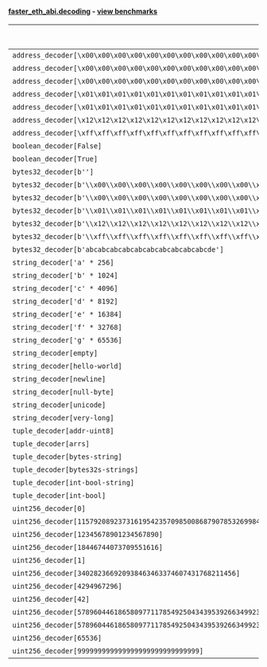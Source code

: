 #### [faster_eth_abi.decoding](https://github.com/BobTheBuidler/faster-eth-abi/blob/master/faster_eth_abi/decoding.py) - [view benchmarks](https://github.com/BobTheBuidler/faster-eth-abi/blob/master/benchmarks/test_decoding_benchmarks.py)

| Function | Reference Mean | Faster Mean | % Change | Speedup (%) | x Faster | Faster |
|----------|---------------|-------------|----------|-------------|----------|--------|
| `address_decoder[\x00\x00\x00\x00\x00\x00\x00\x00\x00\x00\x00\x00\x00\x00\x00\x00\x00\x00\x00\x00]` | 0.001636553157426491 | 0.00068743095390033 | 58.00% | 138.07% | 2.38x | ✅ |
| `address_decoder[\x00\x00\x00\x00\x00\x00\x00\x00\x00\x00\x00\x00\x00\x00\x00\x00\x00\x00\x00\x01]` | 0.0016467462040452574 | 0.0006781080480226642 | 58.82% | 142.84% | 2.43x | ✅ |
| `address_decoder[\x00\x00\x00\x00\x00\x00\x00\x00\x00\x00\x00\x00\x00\x00\x00\x00\x00\x00\x00\x02]` | 0.0016272458000061902 | 0.0006899674383810881 | 57.60% | 135.84% | 2.36x | ✅ |
| `address_decoder[\x01\x01\x01\x01\x01\x01\x01\x01\x01\x01\x01\x01\x01\x01\x01\x01\x01\x01\x01\x00]` | 0.0016301797430560644 | 0.0006843244446991654 | 58.02% | 138.22% | 2.38x | ✅ |
| `address_decoder[\x01\x01\x01\x01\x01\x01\x01\x01\x01\x01\x01\x01\x01\x01\x01\x01\x01\x01\x01\x01]` | 0.0016238188116121147 | 0.0006887208960772582 | 57.59% | 135.77% | 2.36x | ✅ |
| `address_decoder[\x12\x12\x12\x12\x12\x12\x12\x12\x12\x12\x12\x12\x12\x12\x12\x12\x12\x12\x12\x12]` | 0.0016333708108532527 | 0.0006878259905082495 | 57.89% | 137.47% | 2.37x | ✅ |
| `address_decoder[\xff\xff\xff\xff\xff\xff\xff\xff\xff\xff\xff\xff\xff\xff\xff\xff\xff\xff\xff\xff]` | 0.0016457231851851612 | 0.0006932275520030346 | 57.88% | 137.40% | 2.37x | ✅ |
| `boolean_decoder[False]` | 0.000884737782651998 | 0.0003995274549956449 | 54.84% | 121.45% | 2.21x | ✅ |
| `boolean_decoder[True]` | 0.000884427725565342 | 0.00040094940937729644 | 54.67% | 120.58% | 2.21x | ✅ |
| `bytes32_decoder[b'']` | 0.0008931185344175272 | 0.00039739664881951493 | 55.50% | 124.74% | 2.25x | ✅ |
| `bytes32_decoder[b'\\x00\\x00\\x00\\x00\\x00\\x00\\x00\\x00\\x00\\x00\\x00\\x00\\x00\\x00\\x00\\x00']` | 0.0008748533907433082 | 0.0003964437260615765 | 54.68% | 120.68% | 2.21x | ✅ |
| `bytes32_decoder[b'\\x00\\x00\\x00\\x00\\x00\\x00\\x00\\x00\\x00\\x00\\x00\\x00\\x00\\x00\\x00\\x00\\x00\\x00\\x00\\x00\\x00\\x00\\x00\\x00\\x00\\x00\\x00\\x00\\x00\\x00\\x00\\x00']` | 0.0008801591843438633 | 0.0003998881397296917 | 54.57% | 120.10% | 2.20x | ✅ |
| `bytes32_decoder[b'\\x01\\x01\\x01\\x01\\x01\\x01\\x01\\x01\\x01\\x01\\x01\\x01\\x01\\x01\\x01\\x01\\x01\\x01\\x01\\x01\\x01\\x01\\x01\\x01\\x01\\x01\\x01\\x01\\x01\\x01\\x01\\x01']` | 0.0008828709839475283 | 0.00040560411920640067 | 54.06% | 117.67% | 2.18x | ✅ |
| `bytes32_decoder[b'\\x12\\x12\\x12\\x12\\x12\\x12\\x12\\x12\\x12\\x12\\x12\\x12\\x12\\x12\\x12\\x12\\x12\\x12\\x12\\x12\\x12\\x12\\x12\\x12\\x12\\x12\\x12\\x12\\x12\\x12\\x12\\x12']` | 0.00087882681939287 | 0.00039703846526304245 | 54.82% | 121.35% | 2.21x | ✅ |
| `bytes32_decoder[b'\\xff\\xff\\xff\\xff\\xff\\xff\\xff\\xff\\xff\\xff\\xff\\xff\\xff\\xff\\xff\\xff\\xff\\xff\\xff\\xff\\xff\\xff\\xff\\xff\\xff\\xff\\xff\\xff\\xff\\xff\\xff\\xff']` | 0.0008772559725772205 | 0.00040122932841576774 | 54.26% | 118.64% | 2.19x | ✅ |
| `bytes32_decoder[b'abcabcabcabcabcabcabcabcabcabcde']` | 0.0008635555061254232 | 0.0003974232479861809 | 53.98% | 117.29% | 2.17x | ✅ |
| `string_decoder['a' * 256]` | 0.0013877799187952391 | 0.0006926629570281805 | 50.09% | 100.35% | 2.00x | ✅ |
| `string_decoder['b' * 1024]` | 0.001428135915283418 | 0.0007313228978151094 | 48.79% | 95.28% | 1.95x | ✅ |
| `string_decoder['c' * 4096]` | 0.0014833667106979545 | 0.00077384140517448 | 47.83% | 91.69% | 1.92x | ✅ |
| `string_decoder['d' * 8192]` | 0.0015411408211889466 | 0.0008297005337479658 | 46.16% | 85.75% | 1.86x | ✅ |
| `string_decoder['e' * 16384]` | 0.0016511721216889907 | 0.000930827339683098 | 43.63% | 77.39% | 1.77x | ✅ |
| `string_decoder['f' * 32768]` | 0.0019310552766424907 | 0.0012034149924280851 | 37.68% | 60.46% | 1.60x | ✅ |
| `string_decoder['g' * 65536]` | 0.002430137343505843 | 0.0017783870974350394 | 26.82% | 36.65% | 1.37x | ✅ |
| `string_decoder[empty]` | 0.001374798687500518 | 0.0006766958931238207 | 50.78% | 103.16% | 2.03x | ✅ |
| `string_decoder[hello-world]` | 0.0013838928158694096 | 0.0006912925766121014 | 50.05% | 100.19% | 2.00x | ✅ |
| `string_decoder[newline]` | 0.0013950657213786554 | 0.0006896816146650625 | 50.56% | 102.28% | 2.02x | ✅ |
| `string_decoder[null-byte]` | 0.0013905830471960471 | 0.0006901130732229879 | 50.37% | 101.50% | 2.02x | ✅ |
| `string_decoder[unicode]` | 0.001416515826082579 | 0.0007094683298117093 | 49.91% | 99.66% | 2.00x | ✅ |
| `string_decoder[very-long]` | 0.003007123642648686 | 0.0021656414181817044 | 27.98% | 38.86% | 1.39x | ✅ |
| `tuple_decoder[addr-uint8]` | 0.002141343825168552 | 0.0009472883476003694 | 55.76% | 126.05% | 2.26x | ✅ |
| `tuple_decoder[arrs]` | 0.002619651177108816 | 0.0014507132523495217 | 44.62% | 80.58% | 1.81x | ✅ |
| `tuple_decoder[bytes-string]` | 0.001822138089486975 | 0.000910075471104131 | 50.05% | 100.22% | 2.00x | ✅ |
| `tuple_decoder[bytes32s-strings]` | 0.0035743357556396547 | 0.002051564170311319 | 42.60% | 74.22% | 1.74x | ✅ |
| `tuple_decoder[int-bool-string]` | 0.0024538981846967604 | 0.0013302324191730745 | 45.79% | 84.47% | 1.84x | ✅ |
| `tuple_decoder[int-bool]` | 0.0013037990638671932 | 0.0006400106792208583 | 50.91% | 103.72% | 2.04x | ✅ |
| `uint256_decoder[0]` | 0.000922561389412863 | 0.00043620241159643685 | 52.72% | 111.50% | 2.11x | ✅ |
| `uint256_decoder[115792089237316195423570985008687907853269984665640564039457584007913129639935]` | 0.0009278513934980404 | 0.00043992022048730013 | 52.59% | 110.91% | 2.11x | ✅ |
| `uint256_decoder[12345678901234567890]` | 0.0009241617710386283 | 0.0004434587084510536 | 52.02% | 108.40% | 2.08x | ✅ |
| `uint256_decoder[18446744073709551616]` | 0.0009260819784061853 | 0.00043423829215453595 | 53.11% | 113.27% | 2.13x | ✅ |
| `uint256_decoder[1]` | 0.0009320061750268292 | 0.00043226659882201525 | 53.62% | 115.61% | 2.16x | ✅ |
| `uint256_decoder[340282366920938463463374607431768211456]` | 0.0009240841511020529 | 0.00043609370044442997 | 52.81% | 111.90% | 2.12x | ✅ |
| `uint256_decoder[4294967296]` | 0.0009354872558169306 | 0.0004425181285349664 | 52.70% | 111.40% | 2.11x | ✅ |
| `uint256_decoder[42]` | 0.0009254737965960601 | 0.0004353384183960805 | 52.96% | 112.59% | 2.13x | ✅ |
| `uint256_decoder[57896044618658097711785492504343953926634992332820282019728792003956564819967]` | 0.0009364882469695411 | 0.00043929506984385864 | 53.09% | 113.18% | 2.13x | ✅ |
| `uint256_decoder[57896044618658097711785492504343953926634992332820282019728792003956564819968]` | 0.0009214755000116246 | 0.0004396133931651899 | 52.29% | 109.61% | 2.10x | ✅ |
| `uint256_decoder[65536]` | 0.0009409200919865993 | 0.00043481515846422884 | 53.79% | 116.40% | 2.16x | ✅ |
| `uint256_decoder[999999999999999999999999999999]` | 0.000935151984094547 | 0.00043588364467639286 | 53.39% | 114.54% | 2.15x | ✅ |
